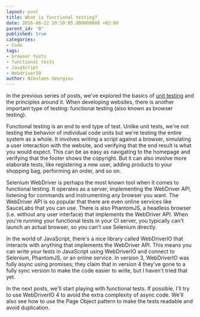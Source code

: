 ```yaml
---
layout: post
title: What is functional testing?
date: 2016-06-12 20:50:05.000000000 +02:00
parent_id: '0'
published: true
categories:
- Code
tags:
- browser tests
- functional tests
- JavaScript
- WebdriverIO
author: Nikolaos Georgiou
---
```


In the previous series of posts, we've explored the basics of <a href="/unit-tests/">unit testing</a> and the principles around it. When developing websites, there is another important type of testing: functional testing (also known as browser testing).<!--more-->

Functional testing is an end to end type of test. Unlike unit tests, we're not testing the behavior of individual code units but we're testing the entire system as a whole. It involves writing a script against a browser, simulating a user interaction with the website, and verifying that the end result is what you would expect. This can be as easy as navigating to the homepage and verifying that the footer shows the copyright. But it can also involve more elaborate tests, like registering a new user, adding products to your shopping bag, performing an order, and so on.

Selenium WebDriver is perhaps the most known tool when it comes to functional testing. It operates as a server, implementing the WebDriver API, listening for commands and instrumenting any browser you want. The WebDriver API is so popular that there are even online services like SauceLabs that you can use. There is also PhantomJS, a headless browser (i.e. without any user interface) that implements the WebDriver API. When you're running your functional tests in your CI server, you typically can't launch an actual browser, so you can't use Selenium directly.

In the world of JavaScript, there's a nice library called WebDriverIO that interacts with anything that implements the WebDriver API. This means you can write your tests in JavaScript using WebDriverIO and connect to Selenium, PhantomJS, or an online service. In version 3, WebDriverIO was fully async using promises; they claim that in version 4 they've gone to a fully sync version to make the code easier to write, but I haven't tried that yet.

In the next posts, we'll start playing with functional tests. If possible, I'll try to use WebDriverIO 4 to avoid the extra complexity of async code. We'll also see how to use the Page Object pattern to make the tests readable and avoid duplication.
